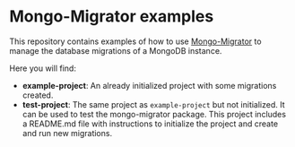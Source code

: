 # Mongo-Migrator examples

This repository contains examples of how to use [Mongo-Migrator](https://github.com/Alburrito/mongo-migrator) to manage the database migrations of a MongoDB instance.

Here you will find:

- **example-project**: An already initialized project with some migrations created.
- **test-project**: The same project as `example-project` but not initialized. It can be used to test the mongo-migrator package. This project includes a README.md file with instructions to initialize the project and create and run new migrations.
